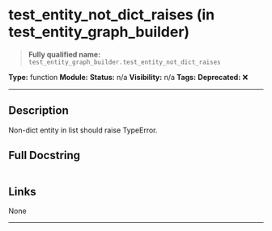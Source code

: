# test_entity_not_dict_raises (in test_entity_graph_builder)
> **Fully qualified name:** `test_entity_graph_builder.test_entity_not_dict_raises`

**Type:** function
**Module:** 
**Status:** n/a
**Visibility:** n/a
**Tags:** 
**Deprecated:** ❌

---

## Description
Non-dict entity in list should raise TypeError.

## Full Docstring
```

```

## Links
None

---
